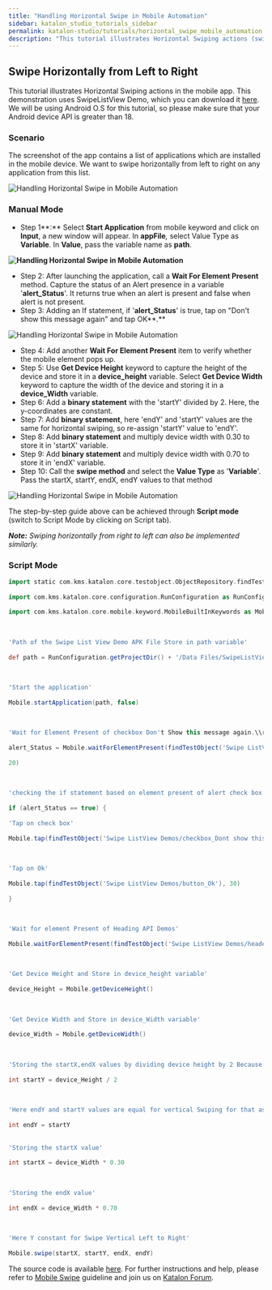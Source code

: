 ```yaml
---
title: "Handling Horizontal Swipe in Mobile Automation"
sidebar: katalon_studio_tutorials_sidebar
permalink: katalon-studio/tutorials/horizontal_swipe_mobile_automation.html
description: "This tutorial illustrates Horizontal Swiping actions (swipe horizontally from left to right) in the mobile app with a sample project."
---
```

Swipe Horizontally from Left to Right
-------------------------------------

This tutorial illustrates Horizontal Swiping actions in the mobile app. This demonstration uses SwipeListView Demo, which you can download it [here](https://apkpure.com/swipelistview-demo/com.fortysevendeg.android.swipelistview). We will be using Android O.S for this tutorial, so please make sure that your Android device API is greater than 18.

### Scenario

The screenshot of the app contains a list of applications which are installed in the mobile device. We want to swipe horizontally from left to right on any application from this list.

![Handling Horizontal Swipe in Mobile Automation](../../images/katalon-studio/tutorials/horizontal_swipe_mobile_automation/Handling-Horizontal-Swipe-in-Mobile-Automation.png)

### Manual Mode

*   Step 1**:** Select **Start Application** from mobile keyword and click on **Input**, a new window will appear. In **appFile**_,_ select Value Type as **Variable**. In **Value**, pass the variable name as **path**.

**![Handling Horizontal Swipe in Mobile Automation](../../images/katalon-studio/tutorials/horizontal_swipe_mobile_automation/Handling-Horizontal-Swipe-in-Mobile-Automation-1.png)**

*   Step 2: After launching the application, call a **Wait For Element Present** method. Capture the status of an Alert presence in a variable '**alert_Status**'. It returns true when an alert is present and false when alert is not present.
*   Step 3: Adding an If statement, if '**alert_Status**' is true, tap on "Don't show this message again" and tap OK**.**

![Handling Horizontal Swipe in Mobile Automation](../../images/katalon-studio/tutorials/horizontal_swipe_mobile_automation/Handling-Horizontal-Swipe-in-Mobile-Automation-3.png)

*   Step 4: Add another **Wait For Element Present** item to verify whether the mobile element pops up.
*   Step 5: Use **Get Device Height** keyword to capture the height of the device and store it in a **device_height** variable. Select **Get Device Width** keyword to capture the width of the device and storing it in a **device_Width** variable.
*   Step 6: Add a **binary statement** with the 'startY' divided by 2. Here, the y-coordinates are constant.
*   Step 7: Add **binary statement**, here 'endY' and 'startY' values are the same for horizontal swiping, so re-assign 'startY' value to 'endY'.
*   Step 8: Add **binary statement** and multiply device width with 0.30 to store it in 'startX' variable.
*   Step 9: Add **binary statement** and multiply device width with 0.70 to store it in 'endX' variable.
*   Step 10: Call the **swipe method** and select the **Value Type** as '**Variable**'. Pass the startX, startY, endX, endY values to that method

![Handling Horizontal Swipe in Mobile Automation](../../images/katalon-studio/tutorials/horizontal_swipe_mobile_automation/Handling-Horizontal-Swipe-in-Mobile-Automation-10.png)

The step-by-step guide above can be achieved through **Script mode** (switch to Script Mode by clicking on Script tab).

_**Note:** Swiping horizontally from right to left can also be implemented similarly._

### Script Mode

```groovy
import static com.kms.katalon.core.testobject.ObjectRepository.findTestObject
 
import com.kms.katalon.core.configuration.RunConfiguration as RunConfiguration
 
import com.kms.katalon.core.mobile.keyword.MobileBuiltInKeywords as Mobile
 
 
 
'Path of the Swipe List View Demo APK File Store in path variable'
 
def path = RunConfiguration.getProjectDir() + '/Data Files/SwipeListView Demo.apk'
 
 
 
'Start the application'
 
Mobile.startApplication(path, false)
 
 
 
'Wait for Element Present of checkbox Don't Show this message again.\\r\\nif element present return true otherwise false.'
 
alert_Status = Mobile.waitForElementPresent(findTestObject('Swipe ListView Demos/checkbox_Dont show this message again'),
 
20)
 
 
 
'checking the if statement based on element present of alert check box'
 
if (alert_Status == true) {
 
'Tap on check box'
 
Mobile.tap(findTestObject('Swipe ListView Demos/checkbox_Dont show this message again'), 30)
 
 
 
'Tap on Ok'
 
Mobile.tap(findTestObject('Swipe ListView Demos/button_Ok'), 30)
 
}
 
 
 
'Wait for element Present of Heading API Demos'
 
Mobile.waitForElementPresent(findTestObject('Swipe ListView Demos/header_text SwipeListView Demo'), 45)
 
 
 
'Get Device Height and Store in device_height variable'
 
device_Height = Mobile.getDeviceHeight()
 
 
 
'Get Device Width and Store in device_Width variable'
 
device_Width = Mobile.getDeviceWidth()
 
 
 
'Storing the startX,endX values by dividing device height by 2 Because Y coordinates are constant'
 
int startY = device_Height / 2
 
 
 
'Here endY and startY values are equal for vertical Swiping for that assigning startY value to endY'
 
int endY = startY
 
 
'Storing the startX value'
 
int startX = device_Width * 0.30
 
 
 
'Storing the endX value'
 
int endX = device_Width * 0.70
 
 
 
'Here Y constant for Swipe Vertical Left to Right'
 
Mobile.swipe(startX, startY, endX, endY)

```

The source code is available [here](https://github.com/katalon-studio/katalon-mobile-automation). For further instructions and help, please refer to [Mobile Swipe](/display/KD/%5BMobile%5D+Swipe) guideline and join us on [Katalon Forum](http://forum.katalon.com/).